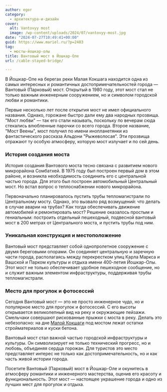 ```yaml
---
author: egor
category:
  - архитектура-и-дизайн
cover:
  alt: Vantovyy most
  image: /wp-content/uploads/2024/07/vantovyy-most.jpg
date: "2024-07-27T10:49:41+00:00"
guid: https://www.mariel.ru/?p=2403
tag:
  - мосты-йошкар-олы
title: Вантовый мост в Йошкар-Оле
url: /cable-stayed-bridge/

---
```

В Йошкар-Оле на берегах реки Малая Кокшага находится одна из самых интересных и романтичных достопримечательностей города — Вантовый (Парковый) мост. Открытый в 1980 году, этот мост стал не только важным инженерным сооружением, но и символом городской любви и романтики.

Первые несколько лет после открытия мост не имел официального названия. Однако, горожане быстро дали ему два народных прозвища. "Мост любви" — так его стали называть, поскольку по вечерам сюда стекались влюбленные парочки со всего города. Второе название, "Мост Веены", мост получил по имени инопланетянки из фантастического рассказа Альдони "Рыжеволосая". Эти прозвища отражают ту особую атмосферу, которую мост излучает и по сей день.

### История создания моста

История создания Вантового моста тесно связана с развитием нового микрорайона Сомбатхей. В 1975 году был построен первый дом в этом районе, и возникла необходимость соединить его с центральной частью города. Для этого был построен автомобильный Центральный мост. Но встал вопрос о теплоснабжении нового микрорайона.

Первоначально планировалось пустить трубы тепломагистрали по Центральному мосту. Однако, это вызвало ряд возмущений: что делать в случае аварии на трубах? Как тогда обеспечивать движение автомобилей и ремонтировать мост? Решение оказалось простым и гениальным: построить отдельный пешеходный, подвесной вантовый мост в 200 метрах от Центрального моста, и пустить трубы под ним.

### Уникальная конструкция и местоположение

Вантовый мост представляет собой однопролетное сооружение с двумя береговыми опорами. Он соединяет центральную и заречную части города, располагаясь между перекрестком улиц Карла Маркса и Вашской и Парком культуры и отдыха имени 400-летия Йошкар-Олы. Этот мост не только обеспечивает удобное пешеходное сообщение, но и служит важным элементом инфраструктуры, поддерживая трубы тепломагистрали.

### Место для прогулок и фотосессий

Сегодня Вантовый мост — это не просто инженерное чудо, но и популярное место для прогулок и фотосессий. С его высоты открывается великолепный вид на реку и окружающие пейзажи. Смельчаки совершают рискованные прыжки с моста в реку. Делать это небезопасно: на дне [Малой Кокшаги](/malaya-kokshaga/) под мостом лежат остатки стройматериалов и куски бетона.

Вантовый мост стал важной частью городской инфраструктуры и культуры. Он символизирует не только технический прогресс, но и любовь, объединяя сердца горожан. Для туристов это место представляет интерес не только как достопримечательность, но и как часть живой истории города.

Посетите Вантовый (Парковый) мост в Йошкар-Оле и окунитесь в атмосферу романтики и инженерного мастерства, оценив его красоту и функциональность. Этот мост — настоящее украшение города и одно из лучших мест для прогулок и отдыха.
